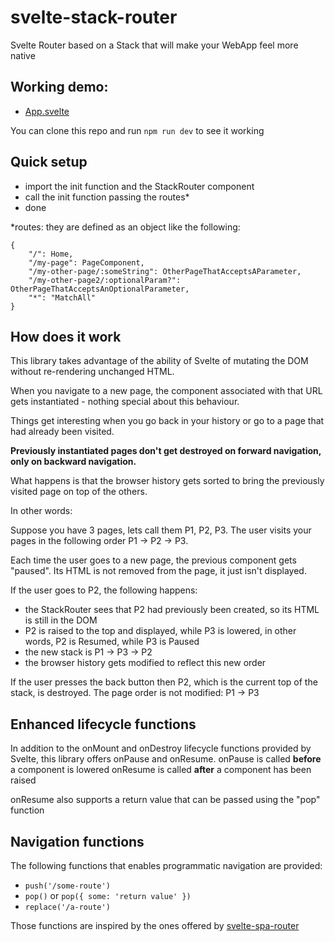 # svelte-stack-router

Svelte Router based on a Stack that will make your WebApp feel more native

## Working demo:
* [App.svelte](https://github.com/cdellacqua/svelte-stack-router/blob/master/src/App.svelte)

You can clone this repo and run `npm run dev` to see it working

## Quick setup

- import the init function and the StackRouter component
- call the init function passing the routes*
- done

*routes: they are defined as an object like the following:

```
{
	"/": Home,
	"/my-page": PageComponent,
	"/my-other-page/:someString": OtherPageThatAcceptsAParameter,
	"/my-other-page2/:optionalParam?": OtherPageThatAcceptsAnOptionalParameter,
	"*": "MatchAll"
}
```

## How does it work

This library takes advantage of the ability of Svelte of mutating the DOM without re-rendering unchanged HTML.

When you navigate to a new page, the component associated with that URL gets instantiated - nothing special about this behaviour.

Things get interesting when you go back in your history or go to a page that had already been visited.

**Previously instantiated pages don't get destroyed on forward navigation, only on backward navigation.**

What happens is that the browser history gets sorted to bring the previously visited page on top of the others.

In other words:

Suppose you have 3 pages, lets call them P1, P2, P3.
The user visits your pages in the following order P1 -> P2 -> P3.

Each time the user goes to a new page, the previous component gets "paused". Its HTML is not removed from the page, it just isn't displayed.

If the user goes to P2, the following happens:
- the StackRouter sees that P2 had previously been created, so its HTML is still in the DOM
- P2 is raised to the top and displayed, while P3 is lowered, in other words, P2 is Resumed, while P3 is Paused
- the new stack is P1 -> P3 -> P2
- the browser history gets modified to reflect this new order

If the user presses the back button then P2, which is the current top of the stack, is destroyed.
The page order is not modified: P1 -> P3

## Enhanced lifecycle functions

In addition to the onMount and onDestroy lifecycle functions provided by Svelte, this library offers onPause and onResume.
onPause is called **before** a component is lowered
onResume is called **after** a component has been raised

onResume also supports a return value that can be passed using the "pop" function

## Navigation functions

The following functions that enables programmatic navigation are provided:
- `push('/some-route')`
- `pop()` or `pop({ some: 'return value' })`
- `replace('/a-route')`

Those functions are inspired by the ones offered by [svelte-spa-router](https://github.com/ItalyPaleAle/svelte-spa-router)
